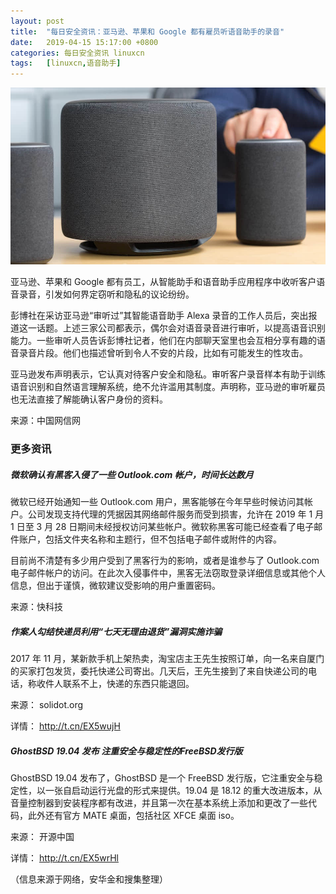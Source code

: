 ```yaml
---
layout: post
title:	"每日安全资讯：亚马逊、苹果和 Google 都有雇员听语音助手的录音"
date:	2019-04-15 15:17:00 +0800 
categories:	每日安全资讯 linuxcn 
tags:	[linuxcn,语音助手]
---
```



![](/Asserts/Images/album/201904/15/151717m4tgnntdbzcjuk33.jpg)


亚马逊、苹果和 Google 都有员工，从智能助手和语音助手应用程序中收听客户语音录音，引发如何界定窃听和隐私的议论纷纷。


彭博社在采访亚马逊“审听过”其智能语音助手 Alexa 录音的工作人员后，突出报道这一话题。上述三家公司都表示，偶尔会对语音录音进行审听，以提高语音识别能力。一些审听人员告诉彭博社记者，他们在内部聊天室里也会互相分享有趣的语音录音片段。他们也描述曾听到令人不安的片段，比如有可能发生的性攻击。


亚马逊发布声明表示，它认真对待客户安全和隐私。审听客户录音样本有助于训练语音识别和自然语言理解系统，绝不允许滥用其制度。声明称，亚马逊的审听雇员也无法直接了解能确认客户身份的资料。


来源：中国网信网


### 更多资讯


##### 微软确认有黑客入侵了一些 Outlook.com 帐户，时间长达数月


微软已经开始通知一些 Outlook.com 用户，黑客能够在今年早些时候访问其帐户。公司发现支持代理的凭据因其网络邮件服务而受到损害，允许在 2019 年 1 月 1 日至 3 月 28 日期间未经授权访问某些帐户。微软称黑客可能已经查看了电子邮件账户，包括文件夹名称和主题行，但不包括电子邮件或附件的内容。


目前尚不清楚有多少用户受到了黑客行为的影响，或者是谁参与了 Outlook.com 电子邮件帐户的访问。在此次入侵事件中，黑客无法窃取登录详细信息或其他个人信息，但出于谨慎，微软建议受影响的用户重置密码。


来源：快科技


##### 作案人勾结快递员利用“七天无理由退货”漏洞实施诈骗


2017 年 11 月，某新款手机上架热卖，淘宝店主王先生按照订单，向一名来自厦门的买家打包发货，委托快递公司寄出。几天后，王先生接到了来自快递公司的电话，称收件人联系不上，快递的东西只能退回。


来源： solidot.org


详情： <http://t.cn/EX5wujH> 


##### GhostBSD 19.04 发布 注重安全与稳定性的FreeBSD发行版


GhostBSD 19.04 发布了，GhostBSD 是一个 FreeBSD 发行版，它注重安全与稳定性，以一张自启动运行光盘的形式来提供。19.04 是 18.12 的重大改进版本，从音量控制器到安装程序都有改进，并且第一次在基本系统上添加和更改了一些代码，此外还有官方 MATE 桌面，包括社区 XFCE 桌面 iso。


来源： 开源中国


详情： <http://t.cn/EX5wrHl> 


（信息来源于网络，安华金和搜集整理）
